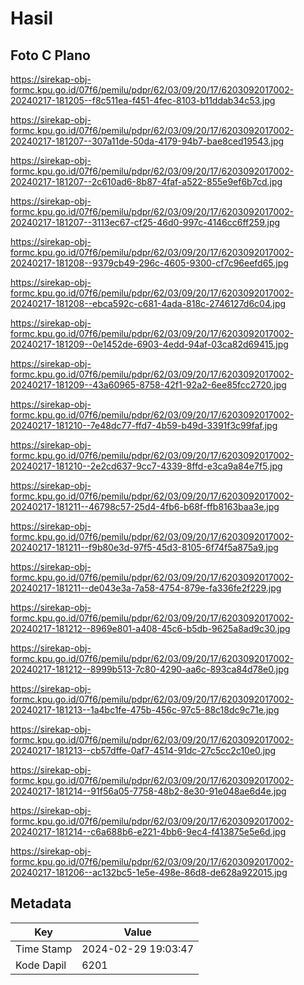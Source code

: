 # Hasil

## Foto C Plano

https://sirekap-obj-formc.kpu.go.id/07f6/pemilu/pdpr/62/03/09/20/17/6203092017002-20240217-181205--f8c511ea-f451-4fec-8103-b11ddab34c53.jpg

https://sirekap-obj-formc.kpu.go.id/07f6/pemilu/pdpr/62/03/09/20/17/6203092017002-20240217-181207--307a11de-50da-4179-94b7-bae8ced19543.jpg

https://sirekap-obj-formc.kpu.go.id/07f6/pemilu/pdpr/62/03/09/20/17/6203092017002-20240217-181207--2c610ad6-8b87-4faf-a522-855e9ef6b7cd.jpg

https://sirekap-obj-formc.kpu.go.id/07f6/pemilu/pdpr/62/03/09/20/17/6203092017002-20240217-181207--3113ec67-cf25-46d0-997c-4146cc6ff259.jpg

https://sirekap-obj-formc.kpu.go.id/07f6/pemilu/pdpr/62/03/09/20/17/6203092017002-20240217-181208--9379cb49-296c-4605-9300-cf7c96eefd65.jpg

https://sirekap-obj-formc.kpu.go.id/07f6/pemilu/pdpr/62/03/09/20/17/6203092017002-20240217-181208--ebca592c-c681-4ada-818c-2746127d6c04.jpg

https://sirekap-obj-formc.kpu.go.id/07f6/pemilu/pdpr/62/03/09/20/17/6203092017002-20240217-181209--0e1452de-6903-4edd-94af-03ca82d69415.jpg

https://sirekap-obj-formc.kpu.go.id/07f6/pemilu/pdpr/62/03/09/20/17/6203092017002-20240217-181209--43a60965-8758-42f1-92a2-6ee85fcc2720.jpg

https://sirekap-obj-formc.kpu.go.id/07f6/pemilu/pdpr/62/03/09/20/17/6203092017002-20240217-181210--7e48dc77-ffd7-4b59-b49d-3391f3c99faf.jpg

https://sirekap-obj-formc.kpu.go.id/07f6/pemilu/pdpr/62/03/09/20/17/6203092017002-20240217-181210--2e2cd637-9cc7-4339-8ffd-e3ca9a84e7f5.jpg

https://sirekap-obj-formc.kpu.go.id/07f6/pemilu/pdpr/62/03/09/20/17/6203092017002-20240217-181211--46798c57-25d4-4fb6-b68f-ffb8163baa3e.jpg

https://sirekap-obj-formc.kpu.go.id/07f6/pemilu/pdpr/62/03/09/20/17/6203092017002-20240217-181211--f9b80e3d-97f5-45d3-8105-6f74f5a875a9.jpg

https://sirekap-obj-formc.kpu.go.id/07f6/pemilu/pdpr/62/03/09/20/17/6203092017002-20240217-181211--de043e3a-7a58-4754-879e-fa336fe2f229.jpg

https://sirekap-obj-formc.kpu.go.id/07f6/pemilu/pdpr/62/03/09/20/17/6203092017002-20240217-181212--8969e801-a408-45c6-b5db-9625a8ad9c30.jpg

https://sirekap-obj-formc.kpu.go.id/07f6/pemilu/pdpr/62/03/09/20/17/6203092017002-20240217-181212--8999b513-7c80-4290-aa6c-893ca84d78e0.jpg

https://sirekap-obj-formc.kpu.go.id/07f6/pemilu/pdpr/62/03/09/20/17/6203092017002-20240217-181213--1a4bc1fe-475b-456c-97c5-88c18dc9c71e.jpg

https://sirekap-obj-formc.kpu.go.id/07f6/pemilu/pdpr/62/03/09/20/17/6203092017002-20240217-181213--cb57dffe-0af7-4514-91dc-27c5cc2c10e0.jpg

https://sirekap-obj-formc.kpu.go.id/07f6/pemilu/pdpr/62/03/09/20/17/6203092017002-20240217-181214--91f56a05-7758-48b2-8e30-91e048ae6d4e.jpg

https://sirekap-obj-formc.kpu.go.id/07f6/pemilu/pdpr/62/03/09/20/17/6203092017002-20240217-181214--c6a688b6-e221-4bb6-9ec4-f413875e5e6d.jpg

https://sirekap-obj-formc.kpu.go.id/07f6/pemilu/pdpr/62/03/09/20/17/6203092017002-20240217-181206--ac132bc5-1e5e-498e-86d8-de628a922015.jpg


## Metadata

| Key        | Value               |
| ---------- | ------------------- |
| Time Stamp | 2024-02-29 19:03:47 |
| Kode Dapil | 6201                |



